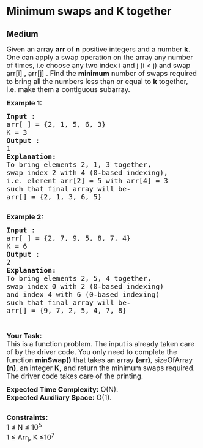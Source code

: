 # Minimum swaps and K together
## Medium 
<div class="problem-statement" style="user-select: auto;">
                <p style="user-select: auto;"></p><p style="user-select: auto;"><span style="font-size: 18px; user-select: auto;">Given an array <strong style="user-select: auto;">arr</strong> of <strong style="user-select: auto;">n</strong> positive integers and a number&nbsp;<strong style="user-select: auto;">k</strong>. One can apply a swap operation on the array any number of times, i.e choose any two index i and j&nbsp;(i &lt; j) and swap arr[i] , arr[j] . Find the&nbsp;<strong style="user-select: auto;">minimum</strong>&nbsp;number of swaps required to bring all the numbers less than or equal to&nbsp;<strong style="user-select: auto;">k</strong>&nbsp;together, i.e. make them a contiguous&nbsp;subarray.</span></p>

<p style="user-select: auto;"><span style="font-size: 18px; user-select: auto;"><strong style="user-select: auto;">Example 1:</strong></span></p>

<pre style="user-select: auto;"><span style="font-size: 18px; user-select: auto;"><strong style="user-select: auto;">Input :</strong> 
arr[ ] = {2, 1, 5, 6, 3} 
K = 3
<strong style="user-select: auto;">Output :</strong> 
1
<strong style="user-select: auto;">Explanation:</strong>
To bring elements 2, 1, 3 together,
swap index 2 with 4 (0-based indexing),
i.e. element arr[2] = 5 with arr[4] = 3
such that final array will be- 
arr[] = {2, 1, 3, 6, 5}
</span></pre>

<p style="user-select: auto;"><br style="user-select: auto;">
<span style="font-size: 18px; user-select: auto;"><strong style="user-select: auto;">Example 2:</strong></span></p>

<pre style="user-select: auto;"><span style="font-size: 18px; user-select: auto;"><strong style="user-select: auto;">Input :</strong> 
arr[ ] = {2, 7, 9, 5, 8, 7, 4} 
K = 6 <strong style="user-select: auto;">
Output :</strong>  
2 
<strong style="user-select: auto;">Explanation:</strong> 
To bring elements 2, 5, 4 together, 
swap index 0 with 2 (0-based indexing)
and index 4 with 6 (0-based indexing)
such that final array will be- 
arr[] = {9, 7, 2, 5, 4, 7, 8}</span>
</pre>

<p style="user-select: auto;">&nbsp;</p>

<p style="user-select: auto;"><span style="font-size: 18px; user-select: auto;"><strong style="user-select: auto;">Your Task:</strong><br style="user-select: auto;">
This is a function problem. The input is already taken care of by the driver code. You only need to complete the function <strong style="user-select: auto;">minSwap()</strong> that takes an array <strong style="user-select: auto;">(arr)</strong>, sizeOfArray <strong style="user-select: auto;">(n)</strong>, an integer <strong style="user-select: auto;">K,</strong>&nbsp;and return the minimum swaps required. The driver code takes care of the printing.</span></p>

<p style="user-select: auto;"><span style="font-size: 18px; user-select: auto;"><strong style="user-select: auto;">Expected Time Complexity:</strong>&nbsp;O(N).<br style="user-select: auto;">
<strong style="user-select: auto;">Expected Auxiliary Space:</strong>&nbsp;O(1).</span></p>

<p style="user-select: auto;"><br style="user-select: auto;">
<span style="font-size: 18px; user-select: auto;"><strong style="user-select: auto;">Constraints:</strong><br style="user-select: auto;">
1 ≤ N ≤ 10<sup style="user-select: auto;">5</sup><br style="user-select: auto;">
1 ≤ Arr<sub style="user-select: auto;">i</sub>, K&nbsp;≤10<sup style="user-select: auto;">7</sup></span></p>


 <p style="user-select: auto;"></p>
            </div>